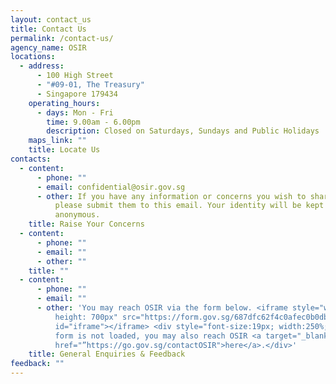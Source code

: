 ```yaml
---
layout: contact_us
title: Contact Us
permalink: /contact-us/
agency_name: OSIR
locations:
  - address:
      - 100 High Street
      - "#09-01, The Treasury"
      - Singapore 179434
    operating_hours:
      - days: Mon - Fri
        time: 9.00am - 6.00pm
        description: Closed on Saturdays, Sundays and Public Holidays
    maps_link: ""
    title: Locate Us
contacts:
  - content:
      - phone: ""
      - email: confidential@osir.gov.sg
      - other: If you have any information or concerns you wish to share in confidence,
          please submit them to this email. Your identity will be kept
          anonymous.
    title: Raise Your Concerns
  - content:
      - phone: ""
      - email: ""
      - other: ""
    title: ""
  - content:
      - phone: ""
      - email: ""
      - other: 'You may reach OSIR via the form below. <iframe style="width: 250%;
          height: 700px" src="https://form.gov.sg/687dfc62f4c0afec0b0dbc04"
          id="iframe"></iframe> <div style="font-size:19px; width:250%;"> If the
          form is not loaded, you may also reach OSIR <a target="_blank”"
          href="”https://go.gov.sg/contactOSIR">here</a>.</div>'
    title: General Enquiries & Feedback
feedback: ""
---
```

